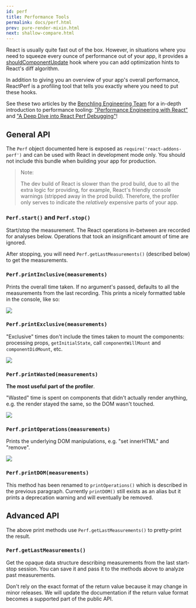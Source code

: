 ```yaml
---
id: perf
title: Performance Tools
permalink: docs/perf.html
prev: pure-render-mixin.html
next: shallow-compare.html
---
```


React is usually quite fast out of the box. However, in situations where you need to squeeze every ounce of performance out of your app, it provides a [shouldComponentUpdate](/react/docs/component-specs.html#updating-shouldcomponentupdate) hook where you can add optimization hints to React's diff algorithm.

In addition to giving you an overview of your app's overall performance, ReactPerf is a profiling tool that tells you exactly where you need to put these hooks.

See these two articles by the [Benchling Engineering Team](http://benchling.engineering) for a in-depth introduction to performance tooling: ["Performance Engineering with React"](http://benchling.engineering/performance-engineering-with-react/) and ["A Deep Dive into React Perf Debugging"](http://benchling.engineering/deep-dive-react-perf-debugging/)!

## General API

The `Perf` object documented here is exposed as `require('react-addons-perf')` and can be used with React in development mode only. You should not include this bundle when building your app for production.

> Note:
>
> The dev build of React is slower than the prod build, due to all the extra logic for providing, for example, React's friendly console warnings (stripped away in the prod build). Therefore, the profiler only serves to indicate the _relatively_ expensive parts of your app.

### `Perf.start()` and `Perf.stop()`
Start/stop the measurement. The React operations in-between are recorded for analyses below. Operations that took an insignificant amount of time are ignored.

After stopping, you will need `Perf.getLastMeasurements()` (described below) to get the measurements.

### `Perf.printInclusive(measurements)`
Prints the overall time taken. If no argument's passed, defaults to all the measurements from the last recording. This prints a nicely formatted table in the console, like so:

![](/react/img/docs/perf-inclusive.png)

### `Perf.printExclusive(measurements)`
"Exclusive" times don't include the times taken to mount the components: processing props, `getInitialState`, call `componentWillMount` and `componentDidMount`, etc.

![](/react/img/docs/perf-exclusive.png)

### `Perf.printWasted(measurements)`

**The most useful part of the profiler**.

"Wasted" time is spent on components that didn't actually render anything, e.g. the render stayed the same, so the DOM wasn't touched.

![](/react/img/docs/perf-wasted.png)

### `Perf.printOperations(measurements)`
Prints the underlying DOM manipulations, e.g. "set innerHTML" and "remove".

![](/react/img/docs/perf-dom.png)

### `Perf.printDOM(measurements)`

This method has been renamed to `printOperations()` which is described in the previous paragraph. Currently `printDOM()` still exists as an alias but it prints a deprecation warning and will eventually be removed.

## Advanced API

The above print methods use `Perf.getLastMeasurements()` to pretty-print the result.

### `Perf.getLastMeasurements()`
Get the opaque data structure describing measurements from the last start-stop session. You can save it and pass it to the methods above to analyze past measurements.

Don't rely on the exact format of the return value because it may change in minor releases. We will update the documentation if the return value format becomes a supported part of the public API.
